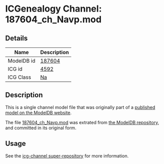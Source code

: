 # ICGenealogy Channel: 187604\_ch\_Navp.mod

## Details

Name | Description
---- | -----------
ModelDB id | [187604](http://senselab.med.yale.edu/ModelDB/ShowModel.cshtml?model=187604)
ICG id | [4592](http://icg.neurotheory.ox.ac.uk/channels/2/4592)
ICG Class | [Na](http://icg.neurotheory.ox.ac.uk/channels/2)

## Description

This is a single channel model file that was originally part of a [published model on the ModelDB website](http://senselab.med.yale.edu/mModelDB/ShowModel.cshtml?model=187604).

The file [187604\_ch\_Navp.mod](187604_ch_Navp.mod) was extrated from [the ModelDB repository](http://senselab.med.yale.edu/ModelDB/ShowModel.cshtml?model=187604), and committed in its original form.

## Usage

See the [icg-channel super-repository](https://github.com/icgenealogy/icg-channels) for more information.